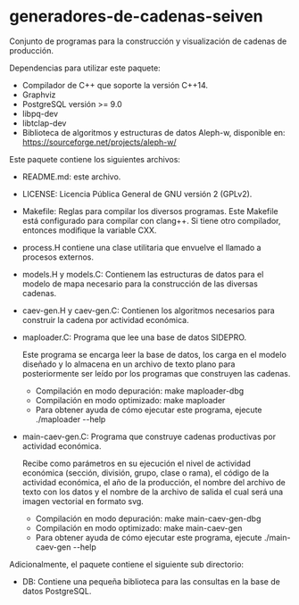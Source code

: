 # generadores-de-cadenas-seiven

Conjunto de programas para la construcción y visualización de cadenas
de producción.

Dependencias para utilizar este paquete:

- Compilador de C++ que soporte la versión C++14.
- Graphviz
- PostgreSQL versión >= 9.0
- libpq-dev
- libtclap-dev
- Biblioteca de algoritmos y estructuras de datos Aleph-w, disponible en:
  https://sourceforge.net/projects/aleph-w/

Este paquete contiene los siguientes archivos:

* README.md: este archivo.

* LICENSE: Licencia Pública General de GNU versión 2 (GPLv2).

* Makefile: Reglas para compilar los diversos programas. Este Makefile
  está configurado para compilar con clang++. Si tiene otro compilador,
  entonces modifique la variable CXX.

* process.H contiene una clase utilitaria que envuelve el llamado a procesos
  externos.

* models.H y models.C: Contienem las estructuras de datos para el modelo de
  mapa necesario para la construcción de las diversas cadenas.

* caev-gen.H y caev-gen.C: Contienen los algoritmos necesarios para construir
  la cadena por actividad económica.

* maploader.C: Programa que lee una base de datos SIDEPRO.

  Este programa se encarga leer la base de datos, los carga en el
  modelo diseñado y lo almacena en un archivo de texto plano para
  posteriormente ser leído por los programas que construyen las cadenas.

  - Compilación en modo depuración: make maploader-dbg
  - Compilación en modo optimizado: make maploader
  - Para obtener ayuda de cómo ejecutar este programa,
    ejecute ./maploader --help

* main-caev-gen.C: Programa que construye cadenas productivas por actividad
  económica.

  Recibe como parámetros en su ejecución el nivel de actividad económica
  (sección, división, grupo, clase o rama), el código de la actividad
  económica, el año de la producción, el nombre del archivo de texto con los
  datos y el nombre de la archivo de salida el cual será una imagen vectorial
  en formato svg.

  - Compilación en modo depuración: make main-caev-gen-dbg
  - Compilación en modo optimizado: make main-caev-gen
  - Para obtener ayuda de cómo ejecutar este programa,
  ejecute ./main-caev-gen --help

Adicionalmente, el paquete contiene el siguiente sub directorio:

* DB: Contiene una pequeña biblioteca para las consultas en la  base de datos
  PostgreSQL.